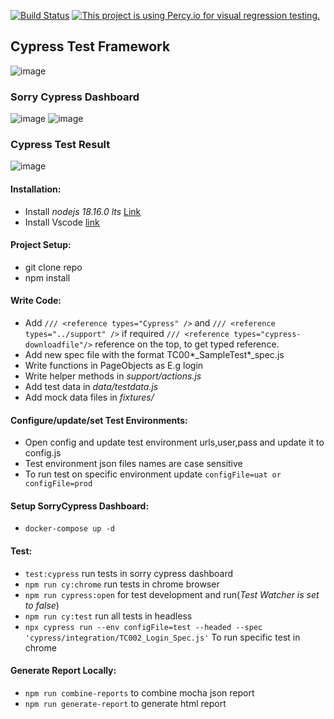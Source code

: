 [![Build Status](https://github.com/dipjyotimetia/CypressTest/workflows/CypressCI/badge.svg)](https://github.com/dipjyotimetia/CypressTest/actions)
[![This project is using Percy.io for visual regression testing.](https://percy.io/static/images/percy-badge.svg)](https://percy.io/d463521f/CypressTestFramework)

## Cypress Test Framework

![image](./doc/CypressTestFramework.png)

### Sorry Cypress Dashboard
![image](./doc/SorryCypressDashboard.png)
![image](./doc/SorryCyResult.png)

### Cypress Test Result
![image](./doc/CyResult.png)

#### Installation:

- Install _nodejs 18.16.0 lts_ [Link](https://nodejs.org/en/download/)
- Install Vscode [link](https://code.visualstudio.com/download)

#### Project Setup:

- git clone repo
- npm install

#### Write Code:

- Add `/// <reference types="Cypress" />` and `/// <reference types="../support" />` if required `/// <reference types="cypress-downloadfile"/>` reference on the top, to get typed reference.
- Add new spec file with the format TC00*\_SampleTest*\_spec.js
- Write functions in PageObjects as E.g login
- Write helper methods in _support/actions.js_
- Add test data in _data/testdata.js_
- Add mock data files in _fixtures/_

#### Configure/update/set Test Environments:

- Open config and update test environment urls,user,pass and update it to config.js
- Test environment json files names are case sensitive
- To run test on specific environment update `configFile=uat or configFile=prod`

#### Setup SorryCypress Dashboard:
- `docker-compose up -d`

#### Test:

- `test:cypress` run tests in sorry cypress dashboard
- `npm run cy:chrome` run tests in chrome browser
- `npm run cypress:open` for test development and run(_Test Watcher is set to false_)
- `npm run cy:test` run all tests in headless
- `npx cypress run --env configFile=test --headed --spec 'cypress/integration/TC002_Login_Spec.js'` To run specific test in chrome

#### Generate Report Locally:

- `npm run combine-reports` to combine mocha json report
- `npm run generate-report` to generate html report
